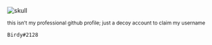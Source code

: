 ![skull](https://i.imgur.com/cIlY6a4.gif)

<sub> this isn't my professional github profile; just a decoy account to claim my username </sub>

```
Birdy#2128
```
